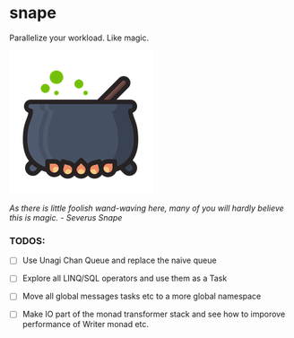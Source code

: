 # snape

Parallelize your workload. Like magic.

![alt text](https://raw.githubusercontent.com/Abhiroop/snape/master/snape.png "Snape")

*As there is little foolish wand-waving
here, many of you will hardly believe this is magic. - Severus Snape*


### TODOS:

- [ ] Use Unagi Chan Queue and replace the naive queue
- [ ] Explore all LINQ/SQL operators and use them as a Task
- [ ] Move all global messages tasks etc to a more global namespace
- [ ] Make IO part of the monad transformer stack and see how to imporove performance of Writer monad etc.

